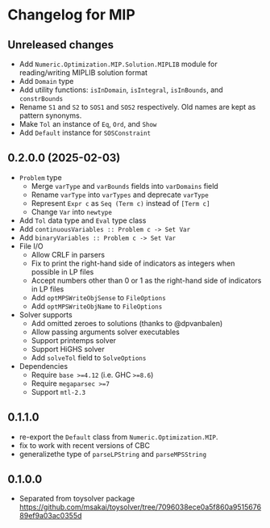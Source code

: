 # Changelog for MIP

## Unreleased changes

* Add `Numeric.Optimization.MIP.Solution.MIPLIB` module for reading/writing MIPLIB solution format
* Add `Domain` type
* Add utility functions: `isInDomain`, `isIntegral`, `isInBounds`, and `constrBounds`
* Rename `S1` and `S2` to `SOS1` and `SOS2` respectively. Old names are kept as pattern synonyms.
* Make `Tol` an instance of `Eq`, `Ord`, and `Show`
* Add `Default` instance for `SOSConstraint`

## 0.2.0.0 (2025-02-03)

* `Problem` type
  * Merge `varType` and `varBounds` fields into `varDomains` field 
  * Rename `varType` into `varTypes` and deprecate `varType`
  * Represent `Expr c` as `Seq (Term c)` instead of `[Term c]`
  * Change `Var` into `newtype`
* Add `Tol` data type and `Eval` type class
* Add `continuousVariables :: Problem c -> Set Var`
* Add `binaryVariables :: Problem c -> Set Var`
* File I/O
  * Allow CRLF in parsers
  * Fix to print the right-hand side of indicators as integers when possible in LP files
  * Accept numbers other than 0 or 1 as the right-hand side of indicators in LP files
  * Add `optMPSWriteObjSense` to `FileOptions`
  * Add `optMPSWriteObjName` to `FileOptions`
* Solver supports
  * Add omitted zeroes to solutions (thanks to @dpvanbalen)
  * Allow passing arguments solver executables
  * Support printemps solver
  * Support HiGHS solver
  * Add `solveTol` field to `SolveOptions`
* Dependencies
  * Require `base >=4.12` (i.e. GHC `>=8.6`)
  * Require `megaparsec >=7`
  * Support `mtl-2.3`

## 0.1.1.0

* re-export the `Default` class from `Numeric.Optimization.MIP`.
* fix to work with recent versions of CBC
* generalizethe  type of `parseLPString` and `parseMPSString`

## 0.1.0.0

* Separated from toysolver package
  https://github.com/msakai/toysolver/tree/7096038ece0a5f860a951567689ef9a03ac0355d
